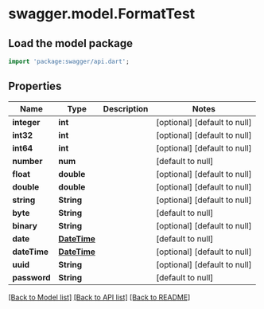 # swagger.model.FormatTest

## Load the model package
```dart
import 'package:swagger/api.dart';
```

## Properties
Name | Type | Description | Notes
------------ | ------------- | ------------- | -------------
**integer** | **int** |  | [optional] [default to null]
**int32** | **int** |  | [optional] [default to null]
**int64** | **int** |  | [optional] [default to null]
**number** | **num** |  | [default to null]
**float** | **double** |  | [optional] [default to null]
**double** | **double** |  | [optional] [default to null]
**string** | **String** |  | [optional] [default to null]
**byte** | **String** |  | [default to null]
**binary** | **String** |  | [optional] [default to null]
**date** | [**DateTime**](DateTime.md) |  | [default to null]
**dateTime** | [**DateTime**](DateTime.md) |  | [optional] [default to null]
**uuid** | **String** |  | [optional] [default to null]
**password** | **String** |  | [default to null]

[[Back to Model list]](../README.md#documentation-for-models) [[Back to API list]](../README.md#documentation-for-api-endpoints) [[Back to README]](../README.md)


